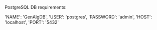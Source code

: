 PostgreSQL DB requirements:

'NAME': 'GenAlgDB',
'USER': 'postgres',
'PASSWORD': 'admin',
'HOST': 'localhost',
'PORT': '5432'

